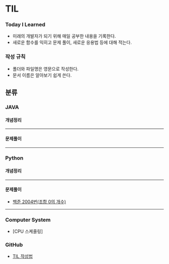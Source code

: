 # TIL
### Today I Learned

- 미래의 개발자가 되기 위해 매일 공부한 내용을 기록한다.
- 새로운 함수를 익히고 문제 풀이, 새로운 응용법 등에 대해 적는다.

### 작성 규칙
- 폴더와 파일명은 영문으로 작성한다.
- 문서 이름은 알아보기 쉽게 쓴다.

## 분류
### JAVA

#### 개념정리
***
#### 문제풀이

***
### Python

#### 개념정리
***
#### 문제풀이
- [백준 2004번(조합 0의 개수)](https://github.com/yoo86/TIL/blob/main/Python/baekjoon_2004.md)
***

### Computer System
- [CPU 스케줄링]

### GitHub
- [TIL 작성법](https://github.com/yoo86/TIL/blob/1be10e65e9a751a117fef76d808f87b435a10e58/GitHub.md)
